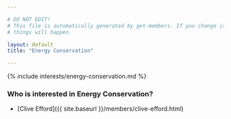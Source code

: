 ```yaml
---

# DO NOT EDIT!
# This file is automatically generated by get-members. If you change it, bad
# things will happen.

layout: default
title: "Energy Conservation"

---
```


{% include interests/energy-conservation.md %}

### Who is interested in Energy Conservation?


* [Clive Efford]({{ site.baseurl }}/members/clive-efford.html)

